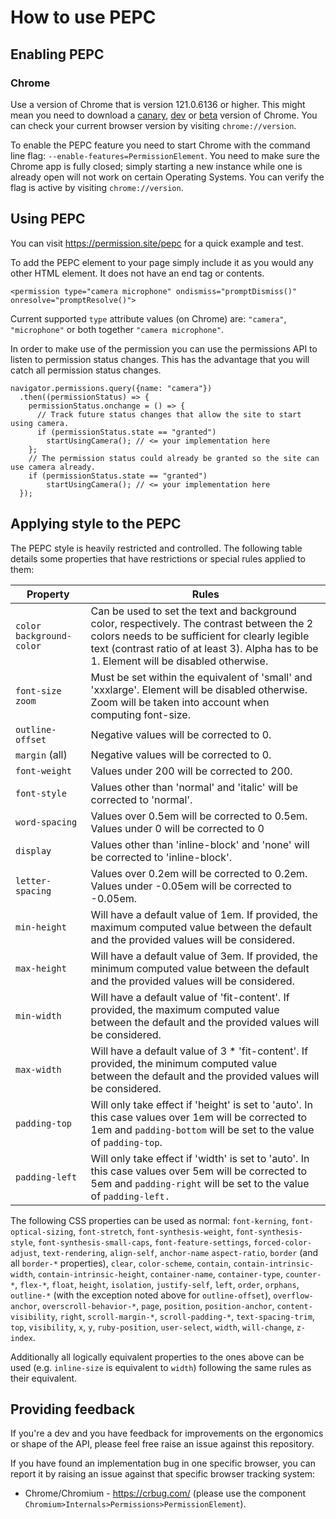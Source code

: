 # How to use PEPC
## Enabling PEPC
### Chrome
Use a version of Chrome that is version 121.0.6136 or higher. This might mean you need to download a [canary](https://www.google.com/chrome/canary/), [dev](https://www.google.com/chrome/dev/) or [beta](https://www.google.com/chrome/beta/) version of Chrome. You can check your current browser version by visiting `chrome://version`.

To enable the PEPC feature you need to start Chrome with the command line flag: `--enable-features=PermissionElement`. You need to make sure the Chrome app is fully closed; simply starting a new instance while one is already open will not work on certain Operating Systems. You can verify the flag is active by visiting `chrome://version`.

## Using PEPC
You can visit https://permission.site/pepc for a quick example and test.

To add the PEPC element to your page simply include it as you would any other HTML element. It does not have an end tag or contents.

```
<permission type="camera microphone" ondismiss="promptDismiss()" onresolve="promptResolve()">
```

Current supported `type` attribute values (on Chrome) are: `"camera"`, `"microphone"` or both together `"camera microphone"`.

In order to make use of the permission you can use the permissions API to listen to permission status changes. This has the advantage that you will catch all permission status changes.

```
navigator.permissions.query({name: "camera"})
  .then((permissionStatus) => {
    permissionStatus.onchange = () => {
      // Track future status changes that allow the site to start using camera.
      if (permissionStatus.state == "granted")
        startUsingCamera(); // <= your implementation here
    };
    // The permission status could already be granted so the site can use camera already.
    if (permissionStatus.state == "granted")
        startUsingCamera(); // <= your implementation here
  });
```
## Applying style to the PEPC

The PEPC style is heavily restricted and controlled. The following table details some properties that have restrictions or special rules applied to them:

| Property                       | Rules                                                                                                                                                                                                                                     |
|--------------------------------|-------------------------------------------------------------------------------------------------------------------------------------------------------------------------------------------------------------------------------------------|
| `color` `background-color`     | Can be used to set the text and background color, respectively. The contrast between the 2 colors needs to be  sufficient for clearly legible text (contrast ratio of at least 3). Alpha has to be 1. Element will be disabled otherwise. |
| `font-size` `zoom`             | Must be set within the equivalent of 'small' and 'xxxlarge'. Element will be disabled otherwise. Zoom will be taken into account when computing font-size.                                                                                |
| `outline-offset`               | Negative values will be corrected to 0.                                                                                                                                                                                                   |
| `margin` (all)                 | Negative values will be corrected to 0.                                                                                                                                                                                                   |
| `font-weight`                  | Values under 200 will be corrected to 200.                                                                                                                                                                                                |
| `font-style`                   | Values other than 'normal' and 'italic' will be corrected to 'normal'.                                                                                                                                                                    |
| `word-spacing`                 | Values over 0.5em will be corrected to 0.5em. Values under 0 will be corrected to 0                                                                                                                                                       |
| `display`                      | Values other than 'inline-block' and 'none' will be corrected to 'inline-block'.                                                                                                                                                          |
| `letter-spacing`               | Values over 0.2em will be corrected to 0.2em. Values under -0.05em will be corrected to -0.05em.                                                                                                                                          |
| `min-height`                   | Will have a default value of 1em. If provided, the maximum computed value between the default and the provided values will be considered.                                                                                                 |
| `max-height`                   | Will have a default value of 3em. If provided, the minimum computed value between the default and the provided values will be considered.                                                                                                 |
| `min-width`                    | Will have a default value of 'fit-content'. If provided, the maximum computed value between the default and the provided values will be considered.                                                                                       |
| `max-width`                    | Will have a default value of 3 * 'fit-content'. If provided, the minimum computed value between the default and the provided values will be considered.                                                                                   |
| `padding-top`                  | Will only take effect if 'height' is set to 'auto'. In this case values over 1em will be corrected to 1em and `padding-bottom` will be set to the value of `padding-top`.                                                                 |
| `padding-left`                 | Will only take effect if 'width' is set to 'auto'. In this case values over 5em will be corrected to 5em and `padding-right` will be set to the value of `padding-left.`                                                                  |

The following CSS properties can be used as normal: `font-kerning`, `font-optical-sizing`, `font-stretch`, `font-synthesis-weight`, 
`font-synthesis-style`, `font-synthesis-small-caps`, `font-feature-settings`, `forced-color-adjust`, `text-rendering`, `align-self`, `anchor-name`
`aspect-ratio`, `border` (and all `border-*` properties), `clear`, `color-scheme`, `contain`, `contain-intrinsic-width`, `contain-intrinsic-height`,
`container-name`, `container-type`, `counter-*`, `flex-*`, `float`, `height`, `isolation`, `justify-self`, `left`, `order`, `orphans`, `outline-*`
(with the exception noted above for `outline-offset`), `overflow-anchor`, `overscroll-behavior-*`, `page`, `position`, `position-anchor`,
`content-visibility`, `right`, `scroll-margin-*`, `scroll-padding-*`, `text-spacing-trim`, `top`, `visibility`, `x`, `y`, `ruby-position`, `user-select`,
`width`, `will-change`, `z-index`.

Additionally all logically equivalent properties to the ones above can be used (e.g. `inline-size` is equivalent to `width`) following the same
rules as their equivalent.

## Providing feedback
If you're a dev and you have feedback for improvements on the ergonomics or shape of the API, please feel free raise an issue against this repository.

If you have found an implementation bug in one specific browser, you can report it by raising an issue against that specific browser tracking system:
* Chrome/Chromium - https://crbug.com/ (please use the component `Chromium>Internals>Permissions>PermissionElement`).
